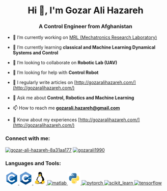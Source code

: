 <h1 align="center">Hi 👋, I'm Gozar Ali Hazareh</h1>
<h3 align="center">A Control Engineer from Afghanistan</h3>

- 🔭 I’m currently working on [MRL (Mechatronics Research Laboratory)](https://mrl-amrl.ir/)

- 🌱 I’m currently learning **classical and Machine Learning Dynamical Systems and Control**

- 👯 I’m looking to collaborate on **Robotic Lab (UAV)**

- 🤝 I’m looking for help with **Control Robot**

- 📝 I regularly write articles on [http://gozaralihazareh.com/](http://gozaralihazareh.com/)

- 💬 Ask me about **Control, Robotics and Machine Learning**

- 📫 How to reach me **gozarali.hazareh@gmail.com**

- 📄 Know about my experiences [http://gozaralihazareh.com/](http://gozaralihazareh.com/)

<h3 align="left">Connect with me:</h3>
<p align="left">
<a href="https://linkedin.com/in/gozar-ali-hazareh-8a31aa177" target="blank"><img align="center" src="https://raw.githubusercontent.com/rahuldkjain/github-profile-readme-generator/master/src/images/icons/Social/linked-in-alt.svg" alt="gozar-ali-hazareh-8a31aa177" height="30" width="40" /></a>
<a href="https://instagram.com/gozarali1990" target="blank"><img align="center" src="https://raw.githubusercontent.com/rahuldkjain/github-profile-readme-generator/master/src/images/icons/Social/instagram.svg" alt="gozarali1990" height="30" width="40" /></a>
</p>

<h3 align="left">Languages and Tools:</h3>
<p align="left"> <a href="https://www.cprogramming.com/" target="_blank" rel="noreferrer"> <img src="https://raw.githubusercontent.com/devicons/devicon/master/icons/c/c-original.svg" alt="c" width="40" height="40"/> </a> <a href="https://www.w3schools.com/cpp/" target="_blank" rel="noreferrer"> <img src="https://raw.githubusercontent.com/devicons/devicon/master/icons/cplusplus/cplusplus-original.svg" alt="cplusplus" width="40" height="40"/> </a> <a href="https://www.linux.org/" target="_blank" rel="noreferrer"> <img src="https://raw.githubusercontent.com/devicons/devicon/master/icons/linux/linux-original.svg" alt="linux" width="40" height="40"/> </a> <a href="https://www.mathworks.com/" target="_blank" rel="noreferrer"> <img src="https://upload.wikimedia.org/wikipedia/commons/2/21/Matlab_Logo.png" alt="matlab" width="40" height="40"/> </a> <a href="https://www.python.org" target="_blank" rel="noreferrer"> <img src="https://raw.githubusercontent.com/devicons/devicon/master/icons/python/python-original.svg" alt="python" width="40" height="40"/> </a> <a href="https://pytorch.org/" target="_blank" rel="noreferrer"> <img src="https://www.vectorlogo.zone/logos/pytorch/pytorch-icon.svg" alt="pytorch" width="40" height="40"/> </a> <a href="https://scikit-learn.org/" target="_blank" rel="noreferrer"> <img src="https://upload.wikimedia.org/wikipedia/commons/0/05/Scikit_learn_logo_small.svg" alt="scikit_learn" width="40" height="40"/> </a> <a href="https://www.tensorflow.org" target="_blank" rel="noreferrer"> <img src="https://www.vectorlogo.zone/logos/tensorflow/tensorflow-icon.svg" alt="tensorflow" width="40" height="40"/> </a> </p>

